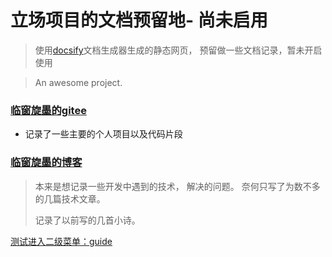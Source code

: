 #  立场项目的文档预留地- 尚未启用

> 使用[docsify](https://docsify.js.org/#/zh-cn/)文档生成器生成的静态网页， 预留做一些文档记录，暂未开启使用

> An awesome project.

### [临窗旋墨的gitee](https://gitee.com/lcxm)

- 记录了一些主要的个人项目以及代码片段

### [临窗旋墨的博客](https://xuqiudong.cn/)



> 本来是想记录一些开发中遇到的技术， 解决的问题。 奈何只写了为数不多的几篇技术文章。
>
> 记录了以前写的几首小诗。



[测试进入二级菜单：guide](./guide.md)